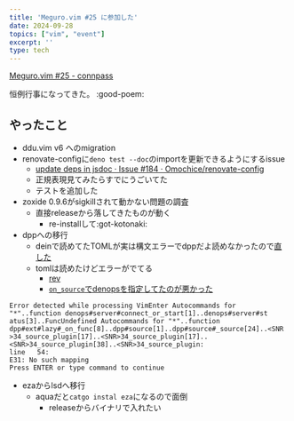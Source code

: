 ```yaml
---
title: 'Meguro.vim #25 に参加した'
date: 2024-09-28
topics: ["vim", "event"]
excerpt: ''
type: tech
---
```


[Meguro.vim #25 - connpass](https://megurovim.connpass.com/event/326959/)

恒例行事になってきた。 :good-poem:


## やったこと

- ddu.vim v6 へのmigration
- renovate-configに`deno test --doc`のimportを更新できるようにするissue
    - [update deps in jsdoc · Issue #184 · Omochice/renovate-config](https://github.com/Omochice/renovate-config/issues/184)
    - 正規表現見てみたらすでにうごいてた
    - テストを追加した
- zoxide 0.9.6がsigkillされて動かない問題の調査
    - 直接releaseから落してきたものが動く
        - re-installして:got-kotonaki:
- dppへの移行
    - deinで読めてたTOMLが実は構文エラーでdppだよ読めなかったので[直した](https://github.com/Omochice/dotfiles/commit/737b24475219eb9ff013dfd2b8d53aefb21565b4)
    - tomlは読めたけどエラーがでてる
        - [rev](https://github.com/Omochice/dotfiles/commit/eb0d3b29219d4bff432efc22224f90cbd102549f)
        - [`on_source`でdenopsを指定してたのが悪かった](https://github.com/Omochice/dotfiles/commit/aa315438794c26c9869a1e38938a7fcfff340367)

```console
Error detected while processing VimEnter Autocommands for "*"..function denops#server#connect_or_start[1]..denops#server#st
atus[3]..FuncUndefined Autocommands for "*"..function dpp#ext#lazy#_on_func[8]..dpp#source[1]..dpp#source#_source[24]..<SNR
>34_source_plugin[17]..<SNR>34_source_plugin[17]..<SNR>34_source_plugin[38]..<SNR>34_source_plugin:
line   54:
E31: No such mapping
Press ENTER or type command to continue
```

- ezaからlsdへ移行
    - aquaだと`catgo instal eza`になるので面倒
        - releaseからバイナリで入れたい

